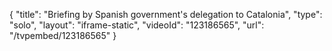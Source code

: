 {
    "title": "Briefing by Spanish government's delegation to Catalonia",
    "type": "solo",
    "layout": "iframe-static",
    "videoId": "123186565",
    "url": "\/tvpembed\/123186565"
}